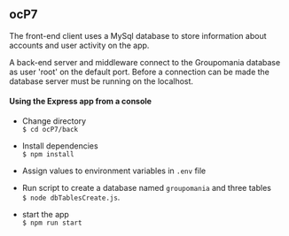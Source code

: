 ## ocP7 

The front-end client uses a MySql database to store information about accounts and user activity on the app.

A back-end server and middleware connect to the Groupomania database as user 'root' on the default port. Before a connection can be made the database server must be running on the localhost.

#### Using the Express app from a console

* Change directory    
    `$ cd ocP7/back`

* Install dependencies    
    `$ npm install`

* Assign values to environment variables in `.env` file

* Run script to create a database named `groupomania` and three tables   
    `$ node dbTablesCreate.js`.

* start the app    
    `$ npm run start` 